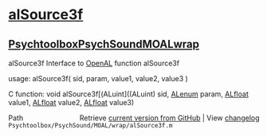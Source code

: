 # [alSource3f](alSource3f)
## [Psychtoolbox](Psychtoolbox)[PsychSound](PsychSound)[MOAL](MOAL)[wrap](wrap)

alSource3f  Interface to [OpenAL](OpenAL) function alSource3f  
  
usage:  alSource3f( sid, param, value1, value2, value3 )  
  
C function:  void alSource3f[(ALuint]((ALuint) sid, [ALenum](ALenum) param, [ALfloat](ALfloat) value1, [ALfloat](ALfloat) value2, [ALfloat](ALfloat) value3)  




<div class="code_header" style="text-align:right;">
  <span style="float:left;">Path&nbsp;&nbsp;</span> <span class="counter">Retrieve <a href=
  "https://raw.github.com/Psychtoolbox-3/Psychtoolbox-3/beta/Psychtoolbox/PsychSound/MOAL/wrap/alSource3f.m">current version from GitHub</a> | View <a href=
  "https://github.com/Psychtoolbox-3/Psychtoolbox-3/commits/beta/Psychtoolbox/PsychSound/MOAL/wrap/alSource3f.m">changelog</a></span>
</div>
<div class="code">
  <code>Psychtoolbox/PsychSound/MOAL/wrap/alSource3f.m</code>
</div>

